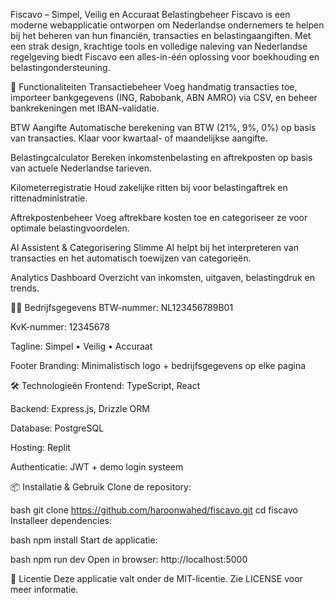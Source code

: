 Fiscavo – Simpel, Veilig en Accuraat Belastingbeheer
Fiscavo is een moderne webapplicatie ontworpen om Nederlandse ondernemers te helpen bij het beheren van hun financiën, transacties en belastingaangiften. Met een strak design, krachtige tools en volledige naleving van Nederlandse regelgeving biedt Fiscavo een alles-in-één oplossing voor boekhouding en belastingondersteuning.

🚀 Functionaliteiten
Transactiebeheer Voeg handmatig transacties toe, importeer bankgegevens (ING, Rabobank, ABN AMRO) via CSV, en beheer bankrekeningen met IBAN-validatie.

BTW Aangifte Automatische berekening van BTW (21%, 9%, 0%) op basis van transacties. Klaar voor kwartaal- of maandelijkse aangifte.

Belastingcalculator Bereken inkomstenbelasting en aftrekposten op basis van actuele Nederlandse tarieven.

Kilometerregistratie Houd zakelijke ritten bij voor belastingaftrek en rittenadministratie.

Aftrekpostenbeheer Voeg aftrekbare kosten toe en categoriseer ze voor optimale belastingvoordelen.

AI Assistent & Categorisering Slimme AI helpt bij het interpreteren van transacties en het automatisch toewijzen van categorieën.

Analytics Dashboard Overzicht van inkomsten, uitgaven, belastingdruk en trends.

🧑‍💼 Bedrijfsgegevens
BTW-nummer: NL123456789B01

KvK-nummer: 12345678

Tagline: Simpel • Veilig • Accuraat

Footer Branding: Minimalistisch logo + bedrijfsgegevens op elke pagina

🛠️ Technologieën
Frontend: TypeScript, React

Backend: Express.js, Drizzle ORM

Database: PostgreSQL

Hosting: Replit

Authenticatie: JWT + demo login systeem

📦 Installatie & Gebruik
Clone de repository:

bash
git clone https://github.com/haroonwahed/fiscavo.git
cd fiscavo
Installeer dependencies:

bash
npm install
Start de applicatie:

bash
npm run dev
Open in browser: http://localhost:5000

📄 Licentie
Deze applicatie valt onder de MIT-licentie. Zie LICENSE voor meer informatie.
